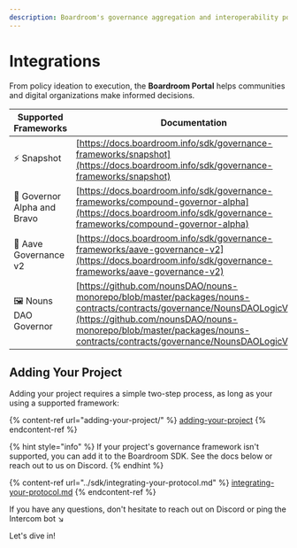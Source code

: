 ```yaml
---
description: Boardroom's governance aggregation and interoperability portal
---
```


# Integrations

From policy ideation to execution, the **Boardroom Portal** helps communities and digital organizations make informed decisions.

| Supported Frameworks        | Documentation                                                                                                                                                                                                                                        |
| --------------------------- | ---------------------------------------------------------------------------------------------------------------------------------------------------------------------------------------------------------------------------------------------------- |
| ⚡ Snapshot                  | [https://docs.boardroom.info/sdk/governance-frameworks/snapshot](https://docs.boardroom.info/sdk/governance-frameworks/snapshot)                                                                                                                     |
| 📄 Governor Alpha and Bravo | [https://docs.boardroom.info/sdk/governance-frameworks/compound-governor-alpha](https://docs.boardroom.info/sdk/governance-frameworks/compound-governor-alpha)                                                                                       |
| 👻 Aave Governance v2       | [https://docs.boardroom.info/sdk/governance-frameworks/aave-governance-v2](https://docs.boardroom.info/sdk/governance-frameworks/aave-governance-v2)                                                                                                 |
| 🖼️ Nouns DAO Governor      | [https://github.com/nounsDAO/nouns-monorepo/blob/master/packages/nouns-contracts/contracts/governance/NounsDAOLogicV1.sol](https://github.com/nounsDAO/nouns-monorepo/blob/master/packages/nouns-contracts/contracts/governance/NounsDAOLogicV1.sol) |

## Adding Your Project

Adding your project requires a simple two-step process, as long as your using a supported framework:

{% content-ref url="adding-your-project/" %}
[adding-your-project](adding-your-project/)
{% endcontent-ref %}

{% hint style="info" %}
If your project's governance framework isn't supported, you can add it to the Boardroom SDK. See the docs below or reach out to us on Discord. 
{% endhint %}

{% content-ref url="../sdk/integrating-your-protocol.md" %}
[integrating-your-protocol.md](../sdk/integrating-your-protocol.md)
{% endcontent-ref %}



If you have any questions, don't hesitate to reach out on Discord or ping the Intercom bot ↘️

Let's dive in!
